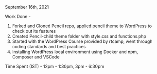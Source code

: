 September 16th, 2021

Work Done -
1. Forked and Cloned Pencil repo, applied pencil theme to WordPress to check out its features
2. Created Pencil-child theme folder with style.css and functions.php
3. Started with the WordPress Course provided by rtcamp, went through coding standards and best practices
4. Installing WordPress local environment using Docker and npm, Composer and VSCode

Time Spent (IST) - 12pm - 1:30pm, 3pm - 6:30pm
